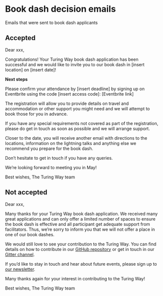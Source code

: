 # Book dash decision emails

Emails that were sent to book dash applicants

## Accepted

Dear xxx,
 
Congratulations! 
Your Turing Way book dash application has been successful and we would like to invite you to our book dash in [insert location] on [insert date]!

**Next steps**

Please confirm your attendance by [insert deadline] by signing up on Eventbrite using the code [insert access code]:
[Eventbrite link]

The registration will allow you to provide details on travel and accommodation or other support you might need and we will attempt to book those for you in advance.

If you have any special requirements not covered as part of the registration, please do get in touch as soon as possible and we will arrange support.

Closer to the date, you will receive another email with directions to the locations, information on the lightning talks and anything else we recommend you prepare for the book dash.

Don’t hesitate to get in touch if you have any queries.

We’re looking forward to meeting you in May!

Best wishes,
The Turing Way team



## Not accepted

Dear xxx,

Many thanks for your Turing Way book dash application. 
We received many great applications and can only offer a limited number of spaces to ensure the book dash is effective and all participant get adequate support from facilitators. 
Thus, we’re sorry to inform you that we will not offer a place in one of our book dashes.

We would still love to see your contribution to the Turing Way. 
You can find details on how to contribute in our [GitHub repository](https://github.com/alan-turing-institute/the-turing-way/blob/main/CONTRIBUTING.md) or get in touch in our [Gitter channel](https://gitter.im/alan-turing-institute/the-turing-way). 

If you’d like to stay in touch and hear about future events, please sign up to [our newsletter](http://tinyletter.com/TuringWay).

Many thanks again for your interest in contributing to the Turing Way!

Best wishes,
The Turing Way team

